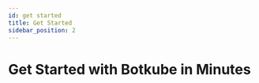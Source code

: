 ```yaml
---
id: get started
title: Get Started
sidebar_position: 2
---
```


# Get Started with Botkube in Minutes

